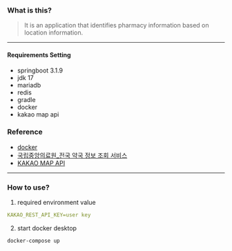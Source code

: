### What is this?

> It is an application that identifies pharmacy information based on location information.



----

#### Requirements Setting

- springboot 3.1.9
- jdk 17
- mariadb
- redis
- gradle
- docker
- kakao map api

### Reference

- [docker](https://www.docker.com/products/docker-desktop)
- [국립중앙의료원_전국 약국 정보 조회 서비스](https://www.data.go.kr/data/15000576/openapi.do)
- [KAKAO MAP API](https://apis.map.kakao.com/)

----

### How to use?

1. required environment value

```yml
KAKAO_REST_API_KEY=user key 
```

2. start docker desktop

```bash
docker-compose up 
```
